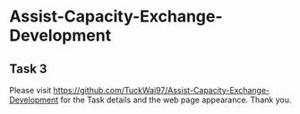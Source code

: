 # Assist-Capacity-Exchange-Development

## Task 3
Please visit https://github.com/TuckWai97/Assist-Capacity-Exchange-Development for the Task details and the web page appearance. Thank you.
